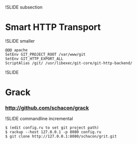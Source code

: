 !SLIDE subsection

# Smart HTTP Transport #

!SLIDE smaller

	@@@ apache
	SetEnv GIT_PROJECT_ROOT /var/www/git
	SetEnv GIT_HTTP_EXPORT_ALL
	ScriptAlias /git/ /usr/libexec/git-core/git-http-backend/

!SLIDE

# Grack #

### http://github.com/schacon/grack ###

!SLIDE commandline incremental

	$ (edit config.ru to set git project path)
	$ rackup --host 127.0.0.1 -p 8080 config.ru
	$ git clone http://127.0.0.1:8080/schacon/grit.git
